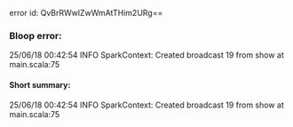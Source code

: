 error id: QvBrRWwlZwWmAtTHim2URg==
### Bloop error:

25/06/18 00:42:54 INFO SparkContext: Created broadcast 19 from show at main.scala:75
#### Short summary: 

25/06/18 00:42:54 INFO SparkContext: Created broadcast 19 from show at main.scala:75
